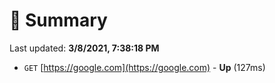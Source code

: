# 📖 Summary
Last updated: **3/8/2021, 7:38:18 PM**

- `GET` [https://google.com](https://google.com) - **Up** (127ms)
